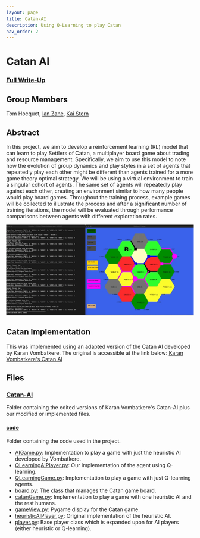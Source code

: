 ```yaml
---
layout: page
title: Catan-AI
description: Using Q-Learning to play Catan
nav_order: 2
---
```


# Catan AI

### [Full Write-Up](https://github.com/kpstern/COGS188_SP24/blob/main/FinalProject_TIK.pdf)

## Group Members
Tom Hocquet, [Ian Zane](https://github.com/ifzane), [Kai Stern](https://github.com/kpstern)

## Abstract

In this project, we aim to develop a reinforcement learning (RL) model that can learn to play Settlers of Catan, a multiplayer board game about trading and resource management. Specifically, we aim to use this model to note how the evolution of group dynamics and play styles in a set of agents that repeatedly play each other might be different than agents trained for a more game theory optimal strategy. We will be using a virtual environment to train a singular cohort of agents. The same set of agents will repeatedly play against each other, creating an environment similar to how many people would play board games. Throughout the training process, example games will be collected to illustrate the process and after a significant number of training iterations, the model will be evaluated through performance comparisons between agents with different exploration rates.

![GIF visualization of it learning](catan.gif)

## Catan Implementation

This was implemented using an adapted version of the Catan AI developed by Karan Vombatkere. The original is accessible at the link below:
[Karan Vombatkere's Catan AI](https://github.com/kvombatkere/Catan-AI)

## Files

### [Catan-AI](https://github.com/tomok59/Catan-AI/tree/main/Catan-AI)
Folder containing the edited versions of Karan Vombatkere's Catan-AI plus our modified or implemented files.

#### [code](https://github.com/tomok59/Catan-AI/tree/main/Catan-AI/code)
Folder containing the code used in the project.

- [AIGame.py](https://github.com/kpstern/COGS188_SP24/blob/main/Catan-AI/code/AIGame.py): Implementation to play a game with just the heuristic AI developed by Vombatkere.
- [QLearningAIPlayer.py](https://github.com/kpstern/COGS188_SP24/blob/main/Catan-AI/code/QLearningAIPlayer.py): Our implementation of the agent using Q-learning.
- [QLearningGame.py](https://github.com/kpstern/COGS188_SP24/blob/main/Catan-AI/code/QLearningGame.py): Implementation to play a game with just Q-learning agents.
- [board.py](https://github.com/kpstern/COGS188_SP24/blob/main/Catan-AI/code/board.py): The class that manages the Catan game board.
- [catanGame.py](https://github.com/kpstern/COGS188_SP24/blob/main/Catan-AI/code/catanGame.py): Implementation to play a game with one heuristic AI and the rest humans.
- [gameView.py](https://github.com/kpstern/COGS188_SP24/blob/main/Catan-AI/code/gameView.py): Pygame display for the Catan game.
- [heuristicAIPlayer.py](https://github.com/kpstern/COGS188_SP24/blob/main/Catan-AI/code/heuristicAIPlayer.py): Original implementation of the heuristic AI.
- [player.py](https://github.com/kpstern/COGS188_SP24/blob/main/Catan-AI/code/player.py): Base player class which is expanded upon for AI players (either heuristic or Q-learning).
